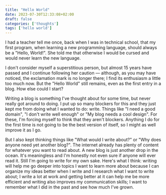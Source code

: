 ```yaml
---
title: "Hello World"
date: 2023-07-30T12:33:08+02:00
draft: false
categories: ['thoughts']
tags: ['hello world']
---
```


I had a teacher tell me once, back when I was in technical school, that my first
program, when learning a new programming language, should always be a
"Hello, World!". She told me that otherwise I would be cursed and would never
learn the new language.

I don't consider myself a superstitious person, but almost 15 years have passed and
I continue following her caution — although, as you may have noticed, the exclamation
mark is no longer there; I find its enthusiasm a little too much now. But the
"Hello World" still remains, even as the first entry in a blog. How else could
I start?

Writing a blog is something I've thought about for some time, but never really
got around to doing. I put up so many blockers for this and they just kept me
from doing what I wanted to do: write. Things like "I need a good domain",
"I don't write well enough" or "My blog needs a cool design". For these,
I'm forcing myself to think that they aren't blockers. Anything I do for the first
time is not going to be the best version of itself, so I might as well improve it as I go.

<!-- vale off -->
But I also kept thinking things like "What would I write about?" or "Why does anyone need
yet another blog?". The internet already has plenty of content for whatever you
want to read about. A new blog is just another drop in the ocean. It's meaningless
and I'm honestly not even sure if anyone will ever read it. Still I'm
going to write for my own sake. Here's what I think: writing will
help me go deeper into topics I want to learn more about because I can
organize my ideas better when I write and I research what I want to write
about; I write a lot at work and getting better at it can help me be more
efficient and writing also improves my communication skills; I want to remember
what I did in the past and see how much I've grown.
<!-- vale on ->

So I think I'm good. I have where to write and where to publish. And I have my
reason for writing. Now I have to make a habit of it and, let's hope, in the future
I can go back to this post and all the many others I've written and find a
little joy in it, in seeing how little I knew and in enjoying some nostalgia.

***
